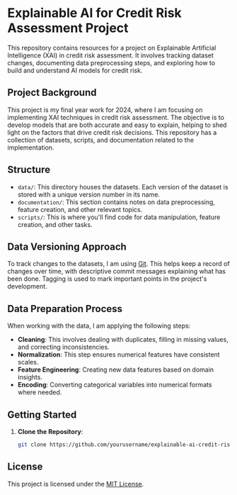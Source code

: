 # Explainable AI for Credit Risk Assessment Project

This repository contains resources for a project on Explainable Artificial Intelligence (XAI) in credit risk assessment. It involves tracking dataset changes, documenting data preprocessing steps, and exploring how to build and understand AI models for credit risk.

## Project Background
This project is my final year work for 2024, where I am focusing on implementing XAI techniques in credit risk assessment. The objective is to develop models that are both accurate and easy to explain, helping to shed light on the factors that drive credit risk decisions. This repository has a collection of datasets, scripts, and documentation related to the implementation.

## Structure
- `data/`: This directory houses the datasets. Each version of the dataset is stored with a unique version number in its name.
- `documentation/`: This section contains notes on data preprocessing, feature creation, and other relevant topics.
- `scripts/`: This is where you'll find code for data manipulation, feature creation, and other tasks.

## Data Versioning Approach
To track changes to the datasets, I am using [Git](https://git-scm.com/). This helps keep a record of changes over time, with descriptive commit messages explaining what has been done. Tagging is used to mark important points in the project's development.

## Data Preparation Process
When working with the data, I am applying the following steps:
- **Cleaning**: This involves dealing with duplicates, filling in missing values, and correcting inconsistencies.
- **Normalization**: This step ensures numerical features have consistent scales.
- **Feature Engineering**: Creating new data features based on domain insights.
- **Encoding**: Converting categorical variables into numerical formats where needed.

## Getting Started
1. **Clone the Repository**:
   ```bash
   git clone https://github.com/yourusername/explainable-ai-credit-risk-project.git

## License
This project is licensed under the [MIT License](LICENSE).
